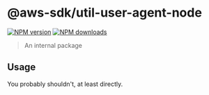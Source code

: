 # @aws-sdk/util-user-agent-node

[![NPM version](https://img.shields.io/npm/v/@aws-sdk/util-user-agent-node/rc.svg)](https://www.npmjs.com/package/@aws-sdk/util-user-agent-node)
[![NPM downloads](https://img.shields.io/npm/dm/@aws-sdk/util-user-agent-node.svg)](https://www.npmjs.com/package/@aws-sdk/util-user-agent-node)

> An internal package

## Usage

You probably shouldn't, at least directly.
